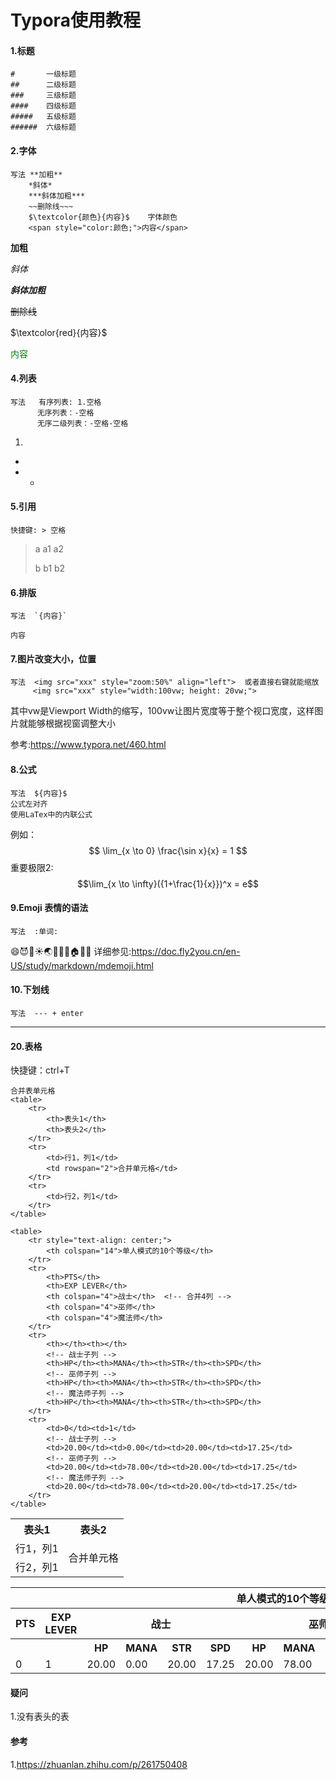 # Typora使用教程

#### 1.标题

```
#		一级标题
##		二级标题
###		三级标题
####	四级标题
#####	五级标题
######	六级标题
```

#### 2.字体

```
写法 **加粗**
	*斜体*
	***斜体加粗***
	~~删除线~~~
	$\textcolor{颜色}{内容}$	字体颜色
	<span style="color:颜色;">内容</span>
```

**加粗**

*斜体*

***斜体加粗***

~~删除线~~

$\textcolor{red}{内容}$

<span style="color:green;">内容</span>

#### 4.列表

```
写法	 有序列表: 1.空格
	  无序列表：-空格
	  无序二级列表：-空格-空格
```

1. 

- 

- - 

#### 5.引用

```
快捷键: > 空格
```

> a a1 a2
>
> b b1 b2

#### 6.排版

```
写法	`{内容}`
```

`内容`

#### 7.图片改变大小，位置

```
写法	<img src="xxx" style="zoom:50%" align="left">  或者直接右键就能缩放
	 <img src="xxx" style="width:100vw; height: 20vw;">
```

其中vw是Viewport Width的缩写，100vw让图片宽度等于整个视口宽度，这样图片就能够根据视窗调整大小

参考:https://www.typora.net/460.html

#### 8.公式

```
写法	${内容}$
公式左对齐
使用LaTex中的内联公式
```

例如：
$$
\lim_{x \to 0} \frac{\sin x}{x} = 1
$$
重要极限2:	$$\lim_{x \to \infty}({1+\frac{1}{x}})^x = e$$

#### 9.Emoji 表情的语法
```
写法	:单词:
```
:smile::smiling_imp::raising_hand::sunny::earth_asia::santa::blue_book::bicyclist::house::arrows_counterclockwise::pisces:
详细参见:https://doc.fly2you.cn/en-US/study/markdown/mdemoji.html
#### 10.下划线
```
写法	--- + enter
```
---






#### 20.表格

快捷键：ctrl+T

```
合并表单元格
<table>
    <tr>
        <th>表头1</th>
        <th>表头2</th>
    </tr>
    <tr>
        <td>行1，列1</td>
        <td rowspan="2">合并单元格</td>
    </tr>
    <tr>
        <td>行2，列1</td>
    </tr>
</table>

<table>
    <tr style="text-align: center;">
        <th colspan="14">单人模式的10个等级</th>
    </tr>
    <tr>
        <th>PTS</th>
        <th>EXP LEVER</th>
        <th colspan="4">战士</th>  <!-- 合并4列 -->
        <th colspan="4">巫师</th>
        <th colspan="4">魔法师</th>
    </tr>
    <tr>
        <th></th><th></th>
        <!-- 战士子列 -->
        <th>HP</th><th>MANA</th><th>STR</th><th>SPD</th>
        <!-- 巫师子列 -->
        <th>HP</th><th>MANA</th><th>STR</th><th>SPD</th>
        <!-- 魔法师子列 -->
        <th>HP</th><th>MANA</th><th>STR</th><th>SPD</th>
    </tr>
    <tr>
        <td>0</td><td>1</td>
        <!-- 战士子列 -->
        <td>20.00</td><td>0.00</td><td>20.00</td><td>17.25</td>
        <!-- 巫师子列 -->
        <td>20.00</td><td>78.00</td><td>20.00</td><td>17.25</td>
        <!-- 魔法师子列 -->
        <td>20.00</td><td>78.00</td><td>20.00</td><td>17.25</td>
    </tr>
</table>
```

<table>
    <tr>
        <th>表头1</th>
        <th>表头2</th>
    </tr>
    <tr>
        <td>行1，列1</td>
        <td rowspan="2">合并单元格</td>
    </tr>
    <tr>
        <td>行2，列1</td>
    </tr>
</table>



<table>
    <tr style="text-align: center;">
        <th colspan="14">单人模式的10个等级</th>
    </tr>
    <tr>
        <th>PTS</th>
        <th>EXP LEVER</th>
        <th colspan="4">战士</th>  <!-- 合并4列 -->
        <th colspan="4">巫师</th>
        <th colspan="4">魔法师</th>
    </tr>
    <tr>
        <th></th><th></th>
        <!-- 战士子列 -->
        <th>HP</th><th>MANA</th><th>STR</th><th>SPD</th>
        <!-- 巫师子列 -->
        <th>HP</th><th>MANA</th><th>STR</th><th>SPD</th>
        <!-- 魔法师子列 -->
        <th>HP</th><th>MANA</th><th>STR</th><th>SPD</th>
    </tr>
    <tr>
        <td>0</td><td>1</td>
        <!-- 战士子列 -->
        <td>20.00</td><td>0.00</td><td>20.00</td><td>17.25</td>
        <!-- 巫师子列 -->
        <td>20.00</td><td>78.00</td><td>20.00</td><td>17.25</td>
        <!-- 魔法师子列 -->
        <td>20.00</td><td>78.00</td><td>20.00</td><td>17.25</td>
    </tr>
</table>





#### 疑问

1.没有表头的表



#### 参考

1.https://zhuanlan.zhihu.com/p/261750408